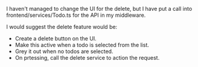 I haven't managed to change the UI for the delete, but I have put a call into frontend/services/Todo.ts for the API in my middleware.

I would suggest the delete feature would be:

- Create a delete button on the UI.
- Make this active when a todo is selected from the list.
- Grey it out when no todos are selected.
- On prtessing, call the delete service to action the request.
